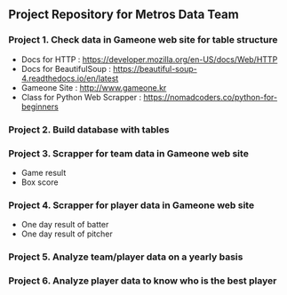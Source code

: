 ## Project Repository for Metros Data Team

### Project 1. Check data in Gameone web site for table structure
- Docs for HTTP : https://developer.mozilla.org/en-US/docs/Web/HTTP
- Docs for BeautifulSoup : https://beautiful-soup-4.readthedocs.io/en/latest
- Gameone Site : http://www.gameone.kr
- Class for Python Web Scrapper : https://nomadcoders.co/python-for-beginners

### Project 2. Build database with tables

### Project 3. Scrapper for team data in Gameone web site
- Game result
- Box score

### Project 4. Scrapper for player data in Gameone web site
- One day result of batter
- One day result of pitcher

### Project 5. Analyze team/player data on a yearly basis

### Project 6. Analyze player data to know who is the best player
